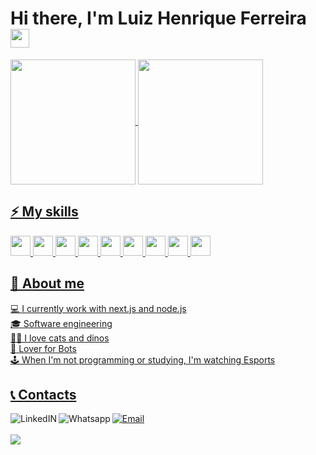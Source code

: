# Hi there, I'm Luiz Henrique Ferreira <img src="https://emojis.slackmojis.com/emojis/images/1577982316/7421/typingcat.gif?1577982316" width="30"/>

<div>
  <a href="https://github.com/LhuizF">
  <img align="center" height="200px" src="https://github-readme-stats.vercel.app/api?username=LhuizF&show_icons=true&theme=tokyonight&include_all_commits=true&count_private=true"/>
  <img align="center" height="200px" src="https://github-readme-stats.vercel.app/api/top-langs/?username=LhuizF&langs_count=4&theme=tokyonight"/>
</div>


## ⚡ My skills
<div> 
  <img height='32px' src='https://cdn.jsdelivr.net/gh/devicons/devicon/icons/javascript/javascript-original.svg' />
  <img height='32px' src="https://cdn.jsdelivr.net/gh/devicons/devicon/icons/typescript/typescript-original.svg" />
  <img height='32px' src="https://cdn.jsdelivr.net/gh/devicons/devicon/icons/html5/html5-original.svg" />
  <img height='32px' src='https://cdn.jsdelivr.net/gh/devicons/devicon/icons/css3/css3-original.svg' />
  <img height='32px' src='https://cdn.jsdelivr.net/gh/devicons/devicon/icons/nodejs/nodejs-original.svg' />
  <img height='32px' src='https://cdn.jsdelivr.net/gh/devicons/devicon/icons/git/git-original.svg' />
  <img height='32px' src="https://cdn.jsdelivr.net/gh/devicons/devicon/icons/react/react-original.svg" />
  <img height='32px' src="https://cdn.jsdelivr.net/gh/devicons/devicon/icons/nextjs/nextjs-line.svg" />
  <img height='32px' src="https://cdn.jsdelivr.net/gh/devicons/devicon@latest/icons/csharp/csharp-original.svg" />
</div>

## 👀 About me
💻 I currently work with next.js and node.js\
🎓 Software engineering\
🐱‍🐉 I love cats and dinos\
🤖 Lover for Bots\
🕹️ When I'm not programming or studying, I'm watching Esports

## 📞 Contacts

<div>
  <a href="https://www.linkedin.com/in/luizhenrique-ferreira">
    <img alt="LinkedIN" align="left" src="https://img.shields.io/badge/LinkedIn-0077B5?style=for-the-badge&logo=linkedin&logoColor=white" />
  </a>
  <a href="https://api.whatsapp.com/send?phone=553284814437">
    <img alt="Whatsapp" align="left" src="https://img.shields.io/badge/WhatsApp-25D366?style=for-the-badge&logo=whatsapp&logoColor=white" />
  </a>
  <a href="mailto:luizhff@gmail.com">
    <img alt="Email" src="https://img.shields.io/badge/Gmail-D14836?style=for-the-badge&logo=gmail&logoColor=white" />
  </a>
</div>
<br>
  <img style="margin-left: auto;margin-right: auto;" heicht="160" src="https://github-readme-streak-stats.herokuapp.com?user=LhuizF&theme=tokyonight&date_format=M%20j%5B%2C%20Y%5D">
